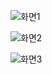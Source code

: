 ![화면1](https://github.com/user-attachments/assets/219cecc5-34d3-40e7-81db-832723c6a95c)

![화면2](https://github.com/user-attachments/assets/47daf608-bed4-4c66-a19e-30ff674f660b)

![화면3](https://github.com/user-attachments/assets/163e8a9f-09c0-46f9-bde0-3a53a32400bd)
